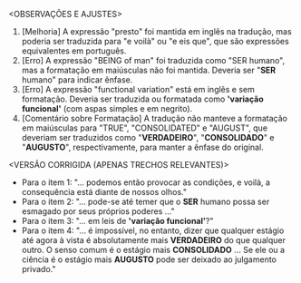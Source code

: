 <OBSERVAÇÕES E AJUSTES>
1. [Melhoria] A expressão "presto" foi mantida em inglês na tradução, mas poderia ser traduzida para "e voilà" ou "e eis que", que são expressões equivalentes em português.
2. [Erro] A expressão "BEING of man" foi traduzida como "SER humano", mas a formatação em maiúsculas não foi mantida. Deveria ser "**SER** humano" para indicar ênfase.
3. [Erro] A expressão "functional variation" está em inglês e sem formatação. Deveria ser traduzida ou formatada como **'variação funcional'** (com aspas simples e em negrito).
4. [Comentário sobre Formatação] A tradução não manteve a formatação em maiúsculas para "TRUE", "CONSOLIDATED" e "AUGUST", que deveriam ser traduzidos como "**VERDADEIRO**", "**CONSOLIDADO**" e "**AUGUSTO**", respectivamente, para manter a ênfase do original.

<VERSÃO CORRIGIDA (APENAS TRECHOS RELEVANTES)>
- Para o item 1: "... podemos então provocar as condições, e voilà, a consequência está diante de nossos olhos."
- Para o item 2: "... pode-se até temer que o **SER** humano possa ser esmagado por seus próprios poderes ..."
- Para o item 3: "... em leis de **'variação funcional'**?"
- Para o item 4: "... é impossível, no entanto, dizer que qualquer estágio até agora à vista é absolutamente mais **VERDADEIRO** do que qualquer outro. O senso comum é o estágio mais **CONSOLIDADO** ... Se ele ou a ciência é o estágio mais **AUGUSTO** pode ser deixado ao julgamento privado."